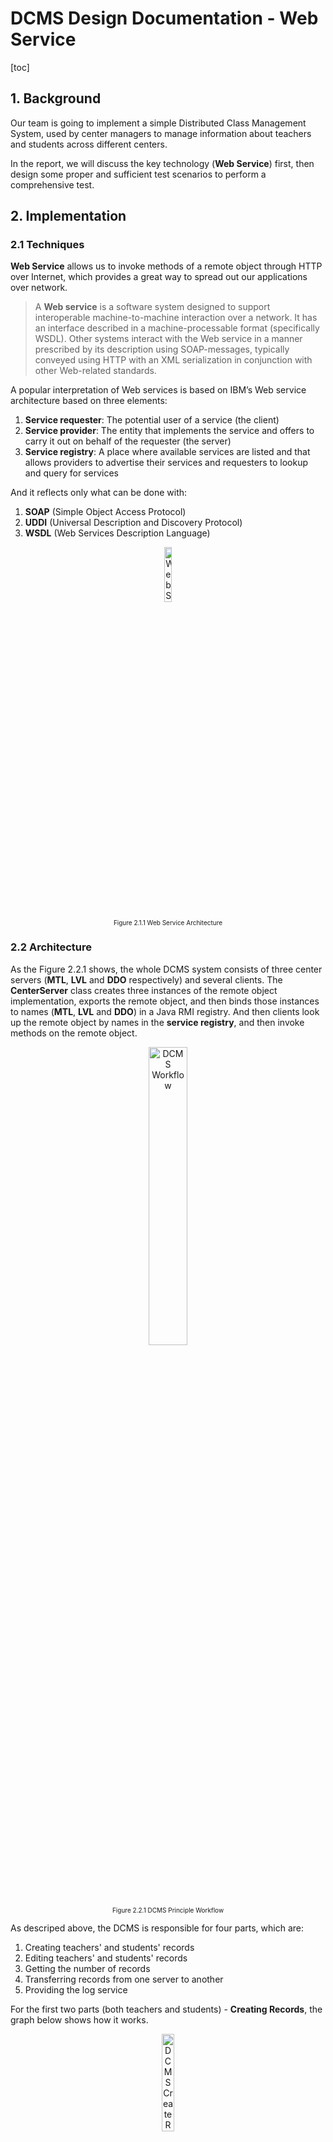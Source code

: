 # DCMS Design Documentation - Web Service

[toc]

<div style="page-break-after: always"></div>

## 1. Background

Our team is going to implement a simple Distributed Class Management System, used by center managers to manage information about teachers and students across different centers.

In the report, we will discuss the key technology (**Web Service**) first, then design some proper and sufficient test scenarios to perform a comprehensive test.

## 2. Implementation

### 2.1 Techniques

**Web Service** allows us to invoke methods of a remote object through HTTP over Internet, which provides a great way to spread out our applications over network. 

> A **Web service** is a software system designed to support interoperable machine-to-machine interaction over a network. It has an interface described in a machine-processable format (specifically WSDL). Other systems interact with the Web service in a manner prescribed by its description using SOAP-messages, typically conveyed using HTTP with an XML serialization in conjunction with other Web-related standards.

A popular interpretation of Web services is based on IBM’s Web service architecture based on three elements:

1. **Service requester**: The potential user of a service (the client)
2. **Service provider**: The entity that implements the service and offers to carry it out on behalf of the requester (the server)
3. **Service registry**: A place where available services are listed and that allows providers to advertise their services and requesters to lookup and query for services

And it reflects only what can be done with:

1. **SOAP** (Simple Object Access Protocol)
2. **UDDI** (Universal Description and Discovery Protocol)
3. **WSDL** (Web Services Description Language)

<div align=center>
<img alt="Web Service Architecture" src="images/webservice_architecture.png" width="15%" height="15%">
<p style="font-size:10px;font-color:#969696">Figure 2.1.1 Web Service Architecture</p>
</div>

### 2.2 Architecture

As the Figure 2.2.1 shows, the whole DCMS system consists of three center servers (**MTL**, **LVL** and **DDO** respectively) and several clients. The **CenterServer** class creates three instances of the remote object implementation, exports the remote object, and then binds those instances to names (**MTL**, **LVL** and **DDO**) in a Java RMI registry. And then clients look up the remote object by names in the **service registry**, and then invoke methods on the remote object.

<div align=center>
<img alt="DCMS Workflow" src="images/dcms_principle.png" width="35%" height="35%">
<p style="font-size:10px;font-color:#969696">Figure 2.2.1 DCMS Principle Workflow</p>
</div>

As descriped above, the DCMS is responsible for four parts, which are: 

1. Creating teachers' and students' records
2. Editing teachers' and students' records
3. Getting the number of records
4. Transferring records from one server to another
5. Providing the log service

For the first two parts (both teachers and students) - **Creating Records**, the graph below shows how it works.

<div align=center>
<img alt="DCMS Create Records Workflow" src="images/create_record_flow.png" width="20%" height="20%">
<p style="font-size:10px;font-color:#969696">Figure 2.2.2 DCMS Create Records Method Workflow</p>
</div>

For the second part - **Editing Records**, the graph below shows how it works.

<div align=center>
<img alt="DCMS Edit Records Workflow" src="images/edit_record_flow.png" width="15%" height="15%">
<p style="font-size:10px;font-color:#969696">Figure 2.2.3 DCMS Edit Records Method Workflow</p>
</div>

For the third part - **Getting Records Count**, the graph below shows how it works.

<div align=center>
<img alt="DCMS Get Records Count Workflow" src="images/get_reocrds_count_flow.png" width="20%" height="20%">
<p style="font-size:10px;font-color:#969696">Figure 2.2.4 DCMS Get  Records Count Method Workflow</p>
</div>

For the forth part - **Transferring Records**, the graph below shows how it works.

<div align=center>
<img alt="DCMS Transfer Records Workflow" src="images/transfer_records_flow.png" width="15%" height="15%">
<p style="font-size:10px;font-color:#969696">Figure 2.2.5 DCMS Transfer Records Method Workflow</p>
</div>

### 2.3 Implementation

#### 2.3.1 Define the Web Service Endpoint Interface

Firstly, we need to design an interface (**Member_Webservice.java**), where we define the methods that can be invoked by remote clients. 

The interface, **Member_Webservice**, is annotated as a web service endpoint using the **@WebService** annotation. The interface declares seven methods, all annotated with the @WebMethod annotation. @WebMethod exposes the annotated method to web service clients.

Here is the interface definition for the remote interface named **Member_Webservice**. It declares just seven methods, and the part of source code shows below.

```java
@WebService
public interface Member_Webservice {
    @WebMethod
    // The methode is to create a teacher's record
    public String createTRecord(String teacherID, ...);
    @WebMethod
    // The methode is to create a student's record
    public String createSRecord(String studentID, ...);
    @WebMethod
    // The methode is to get the number of records on the server
    public String getRecordsCount(String recordType, String memberID);
    @WebMethod
    // The methode is to edit a record on the specified server
    public String editRecord(String recordID, ...);
    @WebMethod
    // The methode is to transfer a record from one server to another server
    public String transferRecord(String recordID, ...);
    @WebMethod
    public int login(String managerID);
    @WebMethod
    public int logout(String managerID);
}
```

#### 2.3.2 Implement Web Service Endpoint (The server)

Then, we need to implement this interface as a server Class (**CenterServer.java**). And also implemented some auxiliary methods to fulfil the tasks.

A "server" class, in this context, is the class which has a **main** method that creates an instance of the remote object implementation, exports the remote object, and then binds that instance to a name in a service registery *SOAP over HTTP*. The class that contains this main method could be the implementation class itself, or another class entirely.

In this project, the main method for the server is defined in the class **CenterServer** which also implements the remote interface **Member_Webservice**. 

```java
@WebService(endpointInterface = "dcms.Member_Webservice")
public class CenterServer implements Member_Webservice {
	@Override
    public String createTRecord(...) throws RemoteException
    {...}
    @Override
    public String createSRecord(...) throws RemoteException 
    {...}
    @Override
    public String getRecordsCount(...) throws RemoteException 
    {...}
    @Override
    public String editRecord(...) throws RemoteException
    {...}
    // Main Mathod
    public static void main(String[] args) {...}
}
```
Codes below are how we implement auxiliary methods in the **CenterServer** class.

```java
	// Implementation of login with managerID
    // only record the online status, to avoid multi-login with same managerID
	@Override
    public int login(String ManagerID) throws RemoteException {...}
    @Override
    public int logout(String ManagerID) throws RemoteException {...}
    // Synchronized get the ID resource for new teacher record
    public synchronized int getRecordIDTR() throws Exception {...}
    // Synchronized get the ID resource for new student record
    public synchronized int getRecordIDSR() throws Exception {...}
```

#### 2.3.3 Create an Endpoint Publisher

Now, we need to create an endpoint publisher class (**Publisher.java**) to publish it as web services.

Codes below are how we publish it:

```java
public class Publisher {
    public static void main(String[] args){
        Endpoint endpoint = Endpoint.publish(
        	"http://localhost:8080/MTL", 
        	 new CenterServer("MTL","localhost"));
        isPublished(endpoint, "MTL");
        endpoint = Endpoint.publish(
        	"http://localhost:8080/LVL", 
        	 new CenterServer("LVL","localhost"));
        isPublished(endpoint, "LVL");
        endpoint = Endpoint.publish(
        	"http://localhost:8080/DDO", 
        	 new CenterServer("DDO","localhost"));
        isPublished(endpoint, "DDO");
    }
    private static void isPublished(Endpoint endpoint, String serverName) {
        if(endpoint.isPublished()) {
            System.out.println(serverName + " web service is published successfully!\n");
        } else {
            System.out.println(serverName + "web service failed to be published!\n");
        }
    }
}
```

#### 2.3.4 Build the Endpoint files via wsgen tool

Next, we need to compile java files we coded before, writing the class files to the **src/dcms** subdirectory. It then calls the **wsgen** tool to generate JAX-WS portable artifacts used by the web service. The equivalent command-line command is as follows: 

```
>> wsgen -verbose -keep -d server -s server -r server/wsdl -wsdl -cp . dcms.CenterServer
```

> 1. **-verbose** :  output messages about what the compiler is doing
> 2. **-keep** : keep generated files
> 3. **-wsdl** : generate a WSDL file.
> 4. **-cp <path>** : specify where to find user class files and wsimport extensions
> 5. **-d <directory>** : specify where to place generated output files
> 6. **-s <directory>** : specify where to place generated source files
> 7. **-r <directory>** : resource destination directory, specify where to place resouce files such as WSDLs

<div align=center>
<img alt="WSGEN" src="images/wsgen.png" width="20%" height="20%">
<img alt="WSGEN_Files" src="images/wsgen_files.png" width="7%" height="30%">
<p style="font-size:10px;font-color:#969696">Figure 2.3.1 WSGEN</p>
</div>

Also, we can run the **Publisher** file to generate the **WSDL** file and access the wsdl content through the url **http://localhost:8080/MTL?wsdl** (LVL or DDO)

<div align=center>
<img alt="WSGEN_URL" src="images/wsgen_url.png" width="15%" height="15%">
<p style="font-size:10px;font-color:#969696">Figure 2.3.2 WSGEN URL</p>
</div>

#### 2.3.5 Implement the client (The client)

When the web service is deployed properly, now we are going to create web service client (**ManagerClient.java**) to access to the published service.

First, we need to find the server before we can use the service.

```java
...
//Try to login to the server,avoid Multi-online of same ManagerID
URL url	= new URL("http://localhost:8080/" + serverName + "?wsdl");
QName qName = new QName	("http://Member/","CenterServerService");
Service service = Service.create(url, qName);
Member_Webservice ServerRef = service.getPort(Member_Webservice.class);
...

```

Then we can invoke the methods through this server reference just as we call a local method. 

```java
...
ServerRef.createSRecord("", ...);
...
```

Server provides great multi-thread environment for handling income requests from clients. Because the server is capsulated as an Object, for every request, server will spawn a new thread which can provide maximum concurrency. Of course, it will bring lots of thread safe issues too. Sometimes we need to balance between the concurrency and thread safe, that means in some cases, the concurrent threads need to be synchronized back to serialized line.

#### 2.3.6 Generate & Compile the stub files via wsimport tool

Alternative, you can use **“wsimport”** tool to parse the published wsdl file, and generate necessary client files (stub) to access the published web service.

```
>> wsimport -verbose -keep -s client server/wsdl/CenterServerService.wsdl
```

> 1. **-verbose** :  output messages about what the compiler is doing
> 2. **-keep** : keep generated files
> 3. **-s <directory>** : specify where to place generated source files

It will generate necessary client files, which is depends on the provided wsdl file. In this case, it will generate one interface and one service implementation file.

<div align=center>
<img alt="WSIMPORT" src="images/wsimport.png" width="15%" height="15%">
<img alt="WSIMPORT_Files" src="images/wsimport_files.png" width="10%" height="30%">
<p style="font-size:10px;font-color:#969696">Figure 2.3.3 WSIMPORT</p>
</div>

#### 2.3.7 Synchronize resources (The most important part)

As I mentioned above, the server spawns a new thread of the object for every new request. These threads share the data of the server object, so we need some mechanism to make sure the access to the data is thread safe.

We need to synchronize resources, the hash map and array list to store the member records, the ID resources to be assigned to members, the server side log files. we choose different ways to synchronize them.

1. For the **ID resources** (in **CenterServer.java**), we simply synchronized the whole method, cause the method to assign ID is very short and run very fast

	```java
	// Synchronized get the ID resource for new teacher record
    public synchronized int getRecordIDTR() throws Exception {
        // TODO Auto-generated method stub
        if (recordIDTR < upLimit) {
            return (++ recordIDTR);
        } else {
            return (-1);     //Id is out of range
        }
    }
    // Synchronized get the ID resource for new student record
    public synchronized int getRecordIDSR() throws Exception {
        // TODO Auto-generated method stub
        if (recordIDSR < upLimit) {
            return (++ recordIDSR);
        } else {
            return (-1);    //Id is out of range
        }
    }
	```
	
2. For the **server side log file** (in **LogFile.java**), cause each server has only one log file, all the threads spawned from this server object need to write logs to this file, only we can do is also synchronize the whole method.

	```java
	// Simple method to synchronized write log, only add date and time before the message 
	public synchronized String writeLog(String msg) {
		try{
			out.write(df.format(new Date()) + ": " + msg + "\r\n");
	    	out.flush(); 
	    }catch (Exception e){
	    	 System.out.println("Failed to write data into the logfile.");
	    }	
		return(msg);
	}
	```
	
3. For the **hash map and array list in the hash map**, because the structure of hash map in our DCMS remains unchanged throughout the whole lifetime of the server object, we never lock the whole hash map.

	When adding a new record, we firstly get the ID resource, and then try to find the right array list according to the first letter of the last name, lock the array list, and then add the
new record. (in **CenterServer.java**)

	```java
	String tempKey = lastName.substring(0, 1).toUpperCase();
   ArrayList<Member> tempList = memberRecords.get(tempKey);
   synchronized(tempList) {
	   tempList.add(student);
   	}
	```
	
	When editing one record in a list, we firstly navigate through the whole hash map, search each array list, when finding the corresponding record, I lock the array list which the record belongs to, and then edit the specified field of this record. Because in our DCMS, there is no delete operation and update operation on last name, all the records will remain in the same position after it is created. That is the reason why we lock the array list only after finding the record. (in **CenterServer.java**)

	```java
	//navigate in array list to find the record
	while (itr.hasNext()){
		Memeber tempMember = itr.next(); 
		if (tempMember.getID().equals(ID)){ 
			synchronized(tempList) {
				. . . . . . //The code to modify the field 
			}
		}
	}
	```

#### 2.3.8 Summary
	
Based on the design and implementation of DCMS above, we can conclude the relations of all the classes.

As can be seen from the UML below: 

1. **Student** and **Teacher** class extend the **MemberRecord** base class.
2. The **Member_Webservice** is an interface, which is implemented by **CenterServer** class.
3. The **CenterServer** class is the main class for the server side. 
4. The **ManagerClient** class is the main class for the clent side.

<div align=center>
<img alt="UML" src="images/uml_with_methods.png" width="30%" height="15%">
<p style="font-size:10px;font-color:#969696">Figure 2.3.1 DCMS UML</p>
</div>

<div align=center>
<img alt="UML Dependency" src="images/uml_dependency_with_methods.png" width="80%" height="80%">
<p style="font-size:10px;font-color:#969696">Figure 2.3.2 DCMS UML with dependency</p>
</div>

<div style="page-break-after: always"></div>

## 3. Analysis & Test

### 3.1 Scenarios for Functionality

#### 3.1.1 Scenario 01 - Login/Logout

1. **Case 1**

	***Purposes:***
	
	Check Client can assign the right server for ManagerID.

	***Steps:***
	
	1. Run the three servers (**MTL** **LVL** **DDO**): **"java dcms.Publisher"**.
	2. Run the following command: **"java dcms.ManagerClient MTL0001"**
	3. Run getRecordCounts to check records.
	4. Exit ManagerClient.
	5. Check console messages and logs on both server and client sides.

	***Hypothesis & Analysis:***
	
	Client should analyze this ManagerID MTL0001 and connect to MTL server automatically.
	
	***Result:***
	
	<div align=center>
<img alt="Login & Logout Case01 Console" src="images/login_out_case01_console.png" width="10%" height="50%">
<img alt="Login & Logout Case01 Log" src="images/login_out_case01_log.png" width="17%" height="50%">
<p style="font-size:10px;font-color:#969696">Figure 3.1.1 Login & Logout Case01</p>
</div>
	
2. **Case 2**

	***Purposes:***
	
	Check Server can refuse connection with unmatched ManagerID.
	
	***Steps:***
	
	1. Run the three servers (**MTL** **LVL** **DDO**): **"java dcms.Publisher"**.
	2. Log in the DDO server with wrong ManagerID, do as the following command: **"java dcms.ManagerClient  DDO9999999"**
	3. Try to connect to DDO server.
	4. Check console messages.

	***Hypothesis & Analysis:***

	The console returns error message (***The Manager ID is invalid***), and the DDO server refuses connection.

	***Result:***
	
	<div align=center>
<img alt="Login & Logout Case02 Console" src="images/login_out_case02_console.png" width="20%" height="20%">
<p style="font-size:10px;font-color:#969696">Figure 3.1.2 Login & Logout Case02 Console</p>
</div>

#### 3.1.2 Scenario 02 - Create Teacher Records

1. **Case 1**

	***Purposes:***
	
	Check whether servers can create new teacher records providing right data. Also check **getRecordsCount** and **logging** function are working.

	***Steps:***

	1. Run the three servers (**MTL** **LVL** **DDO**): **"java dcms.Publisher"**.
	2. Run the following command: **"java dcms.ManagerClient MTL0001"**
	3. Create a new Teacher Records with right data
	4. Run the following command: **"java dcms.ManagerClient DDO0001"**
	5. Create a new Teacher Records with right data
	6. Run the following command: **"java dcms.ManagerClient LVL0001"**
	7. Create a new Teacher Records with right data
	8. Run getRecordsCount to check records.
	9. Check console messages and logs on both server and client sides.

	***Hypothesis & Analysis:***
	
	The consoles return the messages about teachers' records just created, the same as the log file.
	
	***Result:***
	
	<div align=center>
<img alt="Create Teacher Records Case01 Console" src="images/create_teacher_records_case01_console.png" width="25%" height="50%">
<img alt="Create Teacher Records Case01 Log" src="images/create_teacher_records_case01_log.png" width="12%" height="50%">
<p style="font-size:10px;font-color:#969696">Figure 3.1.3 Create Teacher Records Case01</p>
</div>

	
2. **Case 2**

	***Purposes:***
	
	Check Server can find data error about fields' range (**"Specialization"** and **"Location"** ). Also check logging function is working.

	***Steps:***
	
	1. Run the three servers (**MTL** **LVL** **DDO**): **"java dcms.Publisher"**.
	2. Run the following command: **"java dcms.ManagerClient MTL0001"**
	3. Create new Teacher Records with wrong location data.
	4. Check console messages and logs on both server and client sides. 

	***Hypothesis & Analysis:***
	
	The console returns error message (***The location can only be MTL, LVL or DDO***), the same as the log file.

	***Result:***
	
	<div align=center>
<img alt="Create Teacher Records Case02 Console" src="images/create_teacher_records_case02_console.png" width="8%" height="50%">
<img alt="Create Teacher Records Case02 Log" src="images/create_teacher_records_case02_log.png" width="15%" height="20%">
<p style="font-size:10px;font-color:#969696">Figure 3.1.4 Create Teacher Records Case02</p>
</div>

#### 3.1.3 Scenario 03 - Create Student Records

1. **Case 1**

	***Purposes:***
	
	Check Server can create new student records providing right data. Also check getRecordCounts and logging function are working.

	***Steps:***
	
	1. Run the three servers (**MTL** **LVL** **DDO**): **"java dcms.Publisher"**.
	2. Run the following command: **"java dcms.ManagerClient MTL0001"**
	3. Create a new Student Records with right data
	4. Run the following command: **"java dcms.ManagerClient DDO0001"**
	5. Create a new Student Records with right data
	6. Run the following command: **"java dcms.ManagerClient LVL0001"**
	7. Create a new Student Records with right data
	8. Run getRecordsCount to check records.
	9. Check console messages and logs on both server and client sides.

	***Hypothesis & Analysis:***
	
	The consoles return the messages about students' records just created, the same as the log file.
	
	***Result:***
	
	<div align=center>
<img alt="Create Student Records Case01 Console" src="images/create_student_records_case01_console.png" width="25%" height="50%">
<img alt="Create Student Records Case01 Log" src="images/create_student_records_case01_log.png" width="23%" height="50%">
<p style="font-size:10px;font-color:#969696">Figure 3.1.5 Create Student Records Case01</p>
</div>

2. **Case 2**

	***Purpose:***
	
	Check Server can find data error about fields' range (**"CoursesRegistered"** and **"Status"**). Also check logging function is working.

	***Steps:***
	
	1. Run the three servers (**MTL** **LVL** **DDO**): **"java dcms.Publisher"**.
	2. Run the following command: **"java dcms.ManagerClient MTL0001"**
	3. Create new student Records with wrong courses registered or status. 
	4. Check console messages and logs on both server and client sides. 

	***Hypothesis & Analysis:***
	
	The console returns error message (***Invalid courses registered or status value***), the same as the log file.

	***Result:***
	
	<div align=center>
<img alt="Create Student Records Case02 Console" src="images/create_student_records_case02_console.png" width="27%" height="40%">
<img alt="Create Student Records Case02 Log" src="images/create_student_records_case02_log.png" width="15%" height="40%">
<p style="font-size:10px;font-color:#969696">Figure 3.1.6 Create Student Records Case02 Console</p>
</div>

#### 3.1.4 Scenario 04 - Edit Records

1. **Case 1**

	***Purpose:***
	
	Check Server can edit exiting records with right data, also check logging function is working.

	***Steps:***
	
	1. Run the three servers (**MTL** **LVL** **DDO**): **"java dcms.Publisher"**.
	2. Run the following command: **"java dcms.ManagerClient MTL0001"**
	3. Edit one teacher’s record created in previous step with right data 
	4. Edit one student’s record created in previous step with right data 
	5. Check console messages and logs on both server and client sides.

	***Hypothesis & Analysis:***
	
	The consoles return the messages about records just edited, the same as the log file.

	***Result:***
	
	<div align=center>
<img alt="Edit Records Case01 Console" src="images/edit_records_case01_console.png" width="14%" height="30%">
<img alt="Edit Records Case01 Log" src="images/edit_records_case01_log.png" width="24%" height="30%">
<p style="font-size:10px;font-color:#969696">Figure 3.1.7 Edit Records Case01</p>
</div>
	
2. **Case 2**

	***Purpose:***
	
	Check Server can find data errors, also check logging function is working.

	***Steps:***
	
	1. Run the three servers (**MTL** **LVL** **DDO**): **"java dcms.Publisher"**.
	2. Run the following command: **"java dcms.ManagerClient MTL0001"**
	3. Edit one teacher’s record created in previous step with wrong location data.
	4. Edit one student’s record created in previous step with wrong courses registered or status.
	5. Check console messages and logs on both server and client sides.

	***Hypothesis & Analysis:***
	
	The console returns corresponding error message, the same as the log file.

	***Result:***
	
	<div align=center>
<img alt="Edit Records Case02 Console" src="images/edit_records_case02_console.png" width="16%" height="30%">
<img alt="Edit Records Case02 Log" src="images/edit_records_case02_log.png" width="20%" height="30%">
<p style="font-size:10px;font-color:#969696">Figure 3.1.8 Edit Records Case02</p>
</div>
	
3. **Case 3**

	***Purpose:***
	
	Check Server has handled the non-exiting records error.

	***Steps:***
	
	1. Run the three servers (**MTL** **LVL** **DDO**): **"java dcms.Publisher"**.
	2. Run the following command: **"java dcms.ManagerClient MTL0001"**
	3. Edit one teacher’s record with non-exit ID, TR99999
	4. Edit one student’s record with non-exit ID, SR99999
	5. Check console messages and logs on both server and client sides.

	***Hypothesis & Analysis:***
	
	The console returns error message (like **"ERROR: editRecord failed. Cant't find record with XXXX"**), the same as the log file.

	***Result:***
	
	<div align=center>
<img alt="Edit Records Case03 Console" src="images/edit_records_case03_console_1.png" width="20%" height="50%">
<img alt="Edit Records Case03 Console" src="images/edit_records_case03_console_2.png" width="10%" height="50%">
<p style="font-size:10px;font-color:#969696">Figure 3.1.9 Edit Records Case03</p>
</div>

#### 3.1.5 Scenario 05 - Transfer Records

1. **Case 1**

	***Purpose:***
	
	Check the server can transfer an existing record to another remote server.

	***Steps:***
	
	1. Run the three servers (**MTL** **LVL** **DDO**): **"java dcms.Publisher"**.
	2. Run the following command: **"java dcms.ManagerClient MTL0001"**
	3. Run transfer the record TR00001 to the LVL server.
	4. Check console messages and logs on both server and client sides.

	***Hypothesis & Analysis:***
	
	The console shows the message "Succeed: transferRecord TR00001 to LVL", the same as the log file.

	***Result:***
	
	<div align=center>
<img alt="Get Records Count Case01 Console" src="images/transfer_record_case01_console.png" width="10%" height="50%">
<img alt="Get Records Count Case01 Log" src="images/transfer_record_case01_log.png" width="12%" height="30%">
<p style="font-size:10px;font-color:#969696">Figure 3.1.10 Transfer Records Case01</p>
</div>
	
2. **Case 2**

	***Purpose:***
	
	Check the server can refuse to transfer a record to same server.

	***Steps:***
	
	1. Run the three servers (**MTL** **LVL** **DDO**): **"java dcms.Publisher"**.
	2. Run the following command: **"java dcms.ManagerClient MTL0001"**.
	3. Run transfer record TR00001 to the MTL server.
	4. Check console messages and logs on both server and client sides.

	***Hypothesis & Analysis:***
	
	The console returns error message (like **"ERROR: transferRecord failed. Cant't transfer to the same server, may cause deadlock"**), the same as the log file.

	***Result:***
	
	<div align=center>
<img alt="Get Records Count Case02 Console" src="images/transfer_record_case02_console.png" width="10%" height="50%">
<img alt="Get Records Count Case02 Log" src="images/transfer_record_case02_log.png" width="18%" height="50%">
<p style="font-size:10px;font-color:#969696">Figure 3.1.11 Transfer Records Case02</p>
</div>

3. **Case 3**

	***Purpose:***
	
	Check the server can handle failure during the atomic operation of transferring.

	***Steps:***
	
	1. Add a sleep code to server in the transfer method. 
	2. Run three servers (**MTL** **LVL** **DDO**): **"java dcms.Publisher"**.
	3. Run the following command: **"java dcms.ManagerClient MTL0001"** to start a MTL clent.
	4. Stop the DDO server.
	5. Run transfer record TR00001 to DDO on client1.
	6. Check console messages and logs on both server and client sides.

	***Hypothesis & Analysis:***
	
	The console returns error message (like **"Failed to access the WSDL at: http://localhost:8080/DDO?wsdl. It failed with: http://localhost:8080/DDO?wsdl"**), and the log file says something like **"ERROR: transferRecord failed. Cant't create record on the remote server DDO"**.

	***Result:***
	
	<div align=center>
<img alt="Transfer Record Case03 Console" src="images/transfer_record_case03_console.png" width="10%" height="50%">
<img alt="Get Records Count Case02 Log" src="images/transfer_record_case03_log.png" width="20%" height="50%">
<p style="font-size:10px;font-color:#969696">Figure 3.1.12 Transfer Records Case03</p>
</div>

#### 3.1.6 Scenario 06 - Get Record Counts

1. **Case 1**

	***Purpose:***
	
	Check Server can communicate with other servers to get records count.

	***Steps:***
	
	1. Run the three servers (**MTL** **LVL** **DDO**): **"java dcms.Publisher"**.
	2. Run the following command: **"java dcms.ManagerClient MTL0001"**
	3. Run getRecordsCount (Teacher), getRecordsCount (Student), getRecordsCount (Both) separately.
	4. Check console messages and logs on both server and client sides.

	***Hypothesis & Analysis:***
	
	The consoles return the messages about records' number of all three servers, the same as the log file.

	***Result:***
	
	<div align=center>
<img alt="Get Records Count Case01 Console" src="images/get_records_count_case01_console.png" width="20%" height="50%">
<img alt="Get Records Count Case01 Log" src="images/get_records_count_case01_log.png" width="14%" height="30%">
<p style="font-size:10px;font-color:#969696">Figure 3.1.13 Get Records Count Case01</p>
</div>
	
2. **Case 2**

	***Purpose:***
	
	Check timeout mechanism in getting records count from other server.

	***Steps:***
	
	1. Run the three servers (**MTL** **LVL** **DDO**): **"java dcms.Publisher"**.
	2. Stop server LVL.
	3. Run the following command: **"java dcms.ManagerClient MTL0001"**
	4. Run getRecordCounts (Both).
	5. Check console messages and logs on both server and client sides.

	***Hypothesis & Analysis:***
	
	The console returns the "time out" message, the same as the log file.

	***Result:***
	
	<div align=center>
<img alt="Get Records Count Case02 Console" src="images/get_records_count_case02_console.png" width="8%" height="50%">
<img alt="Get Records Count Case02 Log" src="images/get_records_count_case02_log.png" width="23%" height="50%">
<p style="font-size:10px;font-color:#969696">Figure 3.1.14 Get Records Count Case02</p>
</div>

### 3.2 Scenarios for Concurrency

#### 3.2.1 Scenario 07 - Create Records Simultaneously

1. **Case 1**

	***Purpose:***
	
	1. Check Server can create new records in multi-thread environment.
	2. Check server’s response when ID resources are used up. Also check getRecordsCount and logging function are working.

	***Steps:***
	
	1. Run the three servers (**MTL** **LVL** **DDO**): **"java dcms.Publisher"**.
	2. Run 200 threads of client with ManagerID MTL0001 to MTL0200
	3. Run 200 threads of client with ManagerID LVL0001 to LVL0200
	4. Run 200 threads of client with ManagerID DDO0001 to DDO0200
	5. Each thread runs a 100 iterations of createTRecord and createSRecord with random lastName.
	6. Run getRecordsCount to check records.
	7. Exit ManagerClient.
	8. Check console messages and logs on both server and client sides.

	***Hypothesis & Analysis:***
	
	The console will return **"MTL 25435 LVL 24932 DDO 25193"** message, and there are 601 client logs (plus manager client log).

	***Result:***
	
	<div align=center>
<img alt="Create Records Simultaneously Case01 Console" src="images/create_records_simultaneously_console.png" width="8%" height="50%">
<img alt="Create Records Simultaneously Log" src="images/create_records_simultaneously_log.png" width="23%" height="50%">
<p style="font-size:10px;font-color:#969696">Figure 3.1.15 Create Records Simultaneously</p>
</div>


#### 3.2.2 Scenario 08 - Create & Edit Records Simultaneously

1. **Case 1**

	***Purpose:***
	
	Check Server can create new records and edit exiting data in multi-thread environment. Also check getRecordCounts and logging function are working.

	***Steps:***
	
	1. Run the three servers (**MTL** **LVL** **DDO**): **"java dcms.Publisher"**
	2. Run 400 threads of client with ManagerID MTL0001-MTL0400
	3. 200 threads runs a 150 iterations of createTRecord and createSRecord with random lastName.
	4. 100 threads runs a 150 iterations of edit one same Teacher record. 
	5. 100 threads runs a 150 iterations of edit one same student record. 
	6. Run getRecordsCount to check records.
	7. Exit ManagerClient.
	8. Check console messages and logs on both server and client sides.

	***Hypothesis & Analysis:***
	
	The console will return **"MTL 42743 LVL 0 DDO 0"** message, and there are 401 client logs (plus manager client log).

	***Result:***
	
	<div align=center>
<img alt="Create & Edit Records Simultaneously Case01 Console" src="images/create_edit_records_simultaneously_console.png" width="10%" height="50%">
<img alt="Create & Edit Records Simultaneously Log" src="images/create_edit_records_simultaneously_log.png" width="29%" height="50%">
<p style="font-size:10px;font-color:#969696">Figure 3.1.16 Create & Edit Records Simultaneously</p>
</div>